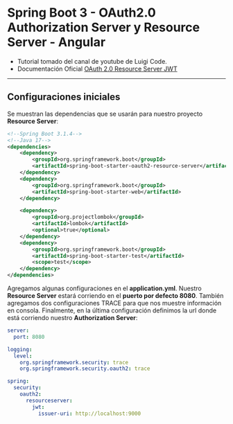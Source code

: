 # Spring Boot 3 - OAuth2.0 Authorization Server y Resource Server - Angular

- Tutorial tomado del canal de youtube de Luigi Code.
- Documentación Oficial
  [OAuth 2.0 Resource Server JWT](https://docs.spring.io/spring-security/reference/servlet/oauth2/resource-server/jwt.html)

---

## Configuraciones iniciales

Se muestran las dependencias que se usarán para nuestro proyecto **Resource Server**:

````xml
<!--Spring Boot 3.1.4-->
<!--Java 17-->
<dependencies>
    <dependency>
        <groupId>org.springframework.boot</groupId>
        <artifactId>spring-boot-starter-oauth2-resource-server</artifactId>
    </dependency>
    <dependency>
        <groupId>org.springframework.boot</groupId>
        <artifactId>spring-boot-starter-web</artifactId>
    </dependency>

    <dependency>
        <groupId>org.projectlombok</groupId>
        <artifactId>lombok</artifactId>
        <optional>true</optional>
    </dependency>
    <dependency>
        <groupId>org.springframework.boot</groupId>
        <artifactId>spring-boot-starter-test</artifactId>
        <scope>test</scope>
    </dependency>
</dependencies>
````

Agregamos algunas configuraciones en el **application.yml**. Nuestro **Resource Server** estará corriendo en el
**puerto por defecto 8080**. También agregamos dos configuraciones TRACE para que nos muestre información en consola.
Finalmente, en la última configuración definimos la url donde está corriendo nuestro **Authorization Server**:

````yml
server:
  port: 8080

logging:
  level:
    org.springframework.security: trace
    org.springframework.security.oauth2: trace

spring:
  security:
    oauth2:
      resourceserver:
        jwt:
          issuer-uri: http://localhost:9000
````
